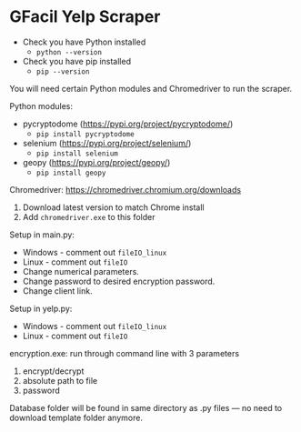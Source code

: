 # GFacil Yelp Scraper

* Check you have Python installed
  * `python --version`
* Check you have pip installed
  * `pip --version`

You will need certain Python modules and Chromedriver to run the scraper.

Python modules:
  * pycryptodome (https://pypi.org/project/pycryptodome/)
    * `pip install pycryptodome`
  * selenium (https://pypi.org/project/selenium/)
    * `pip install selenium`
  * geopy (https://pypi.org/project/geopy/)
    * `pip install geopy`

Chromedriver: https://chromedriver.chromium.org/downloads
  1. Download latest version to match Chrome install
  1. Add `chromedriver.exe` to this folder

Setup in main.py:
  * Windows - comment out `fileIO_linux`
  * Linux - comment out `fileIO`
  * Change numerical parameters.
  * Change password to desired encryption password.
  * Change client link.

Setup in yelp.py:
  * Windows - comment out `fileIO_linux`
  * Linux - comment out `fileIO`

encryption.exe: run through command line with 3 parameters
  1. encrypt/decrypt
  2. absolute path to file
  3. password

 Database folder will be found in same directory as .py files — no need to download template folder anymore.